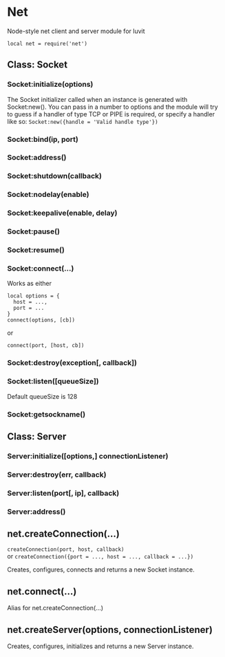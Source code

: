 # Net

Node-style net client and server module for luvit  

`local net = require('net')`

## Class: Socket

### Socket:initialize(options)

The Socket initializer called when an instance is generated with Socket:new().
You can pass in a number to options and the module will try to guess if a handler of type TCP or PIPE is required, or specify a handler
like so: `Socket:new({handle = 'Valid handle type'})`

### Socket:bind(ip, port)

### Socket:address()

### Socket:shutdown(callback)

### Socket:nodelay(enable)

### Socket:keepalive(enable, delay)

### Socket:pause()

### Socket:resume()

### Socket:connect(...)

Works as either  
```
local options = {
  host = ...,
  port = ...
}
connect(options, [cb])
```
or  
```
connect(port, [host, cb])
```

### Socket:destroy(exception[, callback])

### Socket:listen([queueSize])

Default queueSize is 128

### Socket:getsockname()

## Class: Server

### Server:initialize([options,] connectionListener)

### Server:destroy(err, callback)

### Server:listen(port[, ip], callback)

### Server:address()

## net.createConnection(...)

`createConnection(port, host, callback)`  
or
`createConnection({port = ..., host = ..., callback = ...})`

Creates, configures, connects and returns a new Socket instance.

## net.connect(...)

Alias for net.createConnection(...)

## net.createServer(options, connectionListener)

Creates, configures, initializes and returns a new Server instance.
